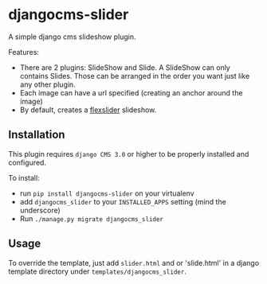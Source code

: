 djangocms-slider
================

A simple django cms slideshow plugin.

Features:

* There are 2 plugins: SlideShow and Slide. A SlideShow can only contains Slides. Those can be arranged in the order you want just like any other plugin.
* Each image can have a url specified (creating an anchor around the image)
* By default, creates a [flexslider](http://www.woothemes.com/flexslider/) slideshow.

Installation
------------

This plugin requires `django CMS 3.0` or higher to be properly installed and configured.

To install:

* run `pip install djangocms-slider` on your virtualenv
* add `djangocms_slider` to your `INSTALLED_APPS` setting (mind the underscore)
* Run `./manage.py migrate djangocms_slider`

Usage
-----

To override the template, just add `slider.html` and or 'slide.html' in a django template directory under `templates/djangocms_slider`.
